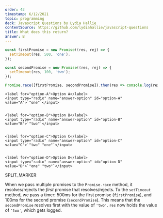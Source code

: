 ```yaml
---
order: 43
timestamp: 6/12/2021
topic: programming
deck: Javascript Questions by Lydia Hallie
contentSource: https://github.com/lydiahallie/javascript-questions
title: What does this return?
answer: B
---
```


  

```javascript
const firstPromise = new Promise((res, rej) => {
  setTimeout(res, 500, 'one');
});

const secondPromise = new Promise((res, rej) => {
  setTimeout(res, 100, 'two');
});

Promise.race([firstPromise, secondPromise]).then(res => console.log(res));
```


    <label for="option-A">Option A</label>
    <input type="radio" name="answer-option" id="option-A" value="A">`"one"`</input>
    

    <label for="option-B">Option B</label>
    <input type="radio" name="answer-option" id="option-B" value="B">`"two"`</input>
    

    <label for="option-C">Option C</label>
    <input type="radio" name="answer-option" id="option-C" value="C">`"two" "one"`</input>
    

    <label for="option-D">Option D</label>
    <input type="radio" name="answer-option" id="option-D" value="D">`"one" "two"`</input>
    




SPLIT_MARKER

When we pass multiple promises to the `Promise.race` method, it resolves/rejects the _first_ promise that resolves/rejects. To the `setTimeout` method, we pass a timer: 500ms for the first promise (`firstPromise`), and 100ms for the second promise (`secondPromise`). This means that the `secondPromise` resolves first with the value of `'two'`. `res` now holds the value of `'two'`, which gets logged.



